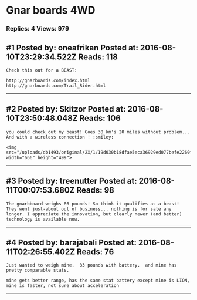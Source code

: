 # Gnar boards 4WD

### Replies: 4 Views: 979

## \#1 Posted by: oneafrikan Posted at: 2016-08-10T23:29:34.522Z Reads: 118

```
Check this out for a BEAST:

http://gnarboards.com/index.html
http://gnarboards.com/Trail_Rider.html
```

---
## \#2 Posted by: Skitzor Posted at: 2016-08-10T23:50:48.048Z Reads: 106

```
you could check out my beast! Goes 30 km's 20 miles without problem... And with a wireless connection ! :smiley: 

<img src="/uploads/db1493/original/2X/1/19d030b18dfae5eca36929ed077befe2260f9283.jpg" width="666" height="499">
```

---
## \#3 Posted by: treenutter Posted at: 2016-08-11T00:07:53.680Z Reads: 98

```
The gnarbboard weighs 86 pounds! So think it qualifies as a beast! They went just-about out of business... nothing is for sale any longer. I appreciate the innovation, but clearly newer (and better) technology is available now.
```

---
## \#4 Posted by: barajabali Posted at: 2016-08-11T02:26:55.402Z Reads: 76

```
Just wanted to weigh mine.  33 pounds with battery.  and mine has pretty comparable stats. 

mine gets better range, has the same stat battery except mine is LION, mine is faster, not sure about acceleration
```

---
